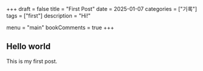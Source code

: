 +++
draft = false
title = "First Post"
date = 2025-01-07
categories = ["기록"]
tags = ["first"]
description = "Hi!"

menu = "main"
bookComments = true
+++

## Hello world

This is my first post.
